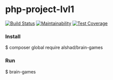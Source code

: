 # php-project-lvl1

[![Build Status](https://travis-ci.org/AlexeyShobanov/php-project-lvl1.svg?branch=master)](https://travis-ci.org/AlexeyShobanov/php-project-lvl1)
[![Maintainability](https://api.codeclimate.com/v1/badges/b40b078db8612f4a6484/maintainability)](https://codeclimate.com/github/AlexeyShobanov/php-project-lvl1/maintainability)
[![Test Coverage](https://api.codeclimate.com/v1/badges/b40b078db8612f4a6484/test_coverage)](https://codeclimate.com/github/AlexeyShobanov/php-project-lvl1/test_coverage)

### Install

$ composer global require alshad/brain-games

### Run

$ brain-games
